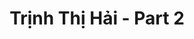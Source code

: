 ---
layout: album
resource: instagram
title: "Trịnh Thị Hải - Part 2"
description: "Instagram album of Trịnh Thị Hải, part 2.</br> Username: iamhaiiii"
active: gallery
album-title: "Trịnh Thị Hải"
images:
  - image_path: iamhaiiii/2/20241008_211015_462282303_3785954621643597_6833368935456492624_n.jpg
  - image_path: iamhaiiii/2/20241008_211015_462328773_888695049483858_5910840250159945913_n.jpg
  - image_path: iamhaiiii/2/20241008_211015_462328868_1309222023822901_8937526962231524560_n.jpg
  - image_path: iamhaiiii/2/20241008_211015_462395666_422329713892399_803603937995492469_n.jpg
  - image_path: iamhaiiii/2/20241008_211015_462438311_1086237799780126_1698596016591097297_n.jpg
  - image_path: iamhaiiii/2/20241008_211015_462448825_506270722173209_179786860483791517_n.jpg
  - image_path: iamhaiiii/2/20241012_232855_462828081_559186853222238_8306735601559997014_n.jpg
  - image_path: iamhaiiii/2/20241012_232855_462828651_1072585971043454_6221072340751080572_n.jpg
  - image_path: iamhaiiii/2/20241012_232855_462926204_1723850258375370_7742982681377839405_n.jpg
  - image_path: iamhaiiii/2/20241012_232855_462934916_2486918911511472_2994880019891190160_n.jpg
  - image_path: iamhaiiii/2/20241012_232855_462955827_856343586696226_3467890083726604833_n.jpg
  - image_path: iamhaiiii/2/20241012_232855_462995727_883925687028985_485504750276817009_n.jpg
  - image_path: iamhaiiii/2/20241012_232855_463088791_1728644621223104_8205953182465827807_n.jpg
  - image_path: iamhaiiii/2/20241013_104624_462962034_999206251961271_4037989262543732445_n.jpg
  - image_path: iamhaiiii/2/20241013_104624_462995843_1074586897623379_864467059425990144_n.jpg
  - image_path: iamhaiiii/2/20241013_104624_463088791_912178410767197_1911921664088314591_n.jpg
---